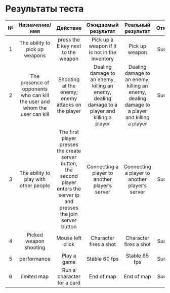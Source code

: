 # Результаты теста


| № | Назначение/имя | Действие | Ожидаемый результат | Реальный результат | Отметка | 
| :------: | :------: | :------: | :------: | :------: | :------: |
| 1 | The ability to pick up weapons | press the E key next to the weapon | Pick up a weapon if it is not in the inventory | Pick up weapon | Success |
| 2 | The presence of opponents who can kill the user and whom the user can kill | Shooting at the enemy; enemy attacks on the player | Dealing damage to an enemy, killing an enemy, dealing damage to a player and killing a player | Dealing damage to an enemy, killing an enemy, dealing damage to a player and killing a player | Success |
| 3 | The ability to play with other people |The first player presses the create server button, the second player enters the server ip and presses the join server button | Connecting a player to another player’s server | Connecting a player to another player’s server | Success |
| 4 | Picked weapon shooting | Mouse left click | Character fires a shot | Character fires a shot | Success |
| 5 | performance | Play a game | Stable 60 fps | Stable 65 fps | Success |
| 6 | limited map | Run a character for a card | End of map | End of map | Success |
